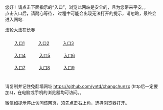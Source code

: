 您好！请点击下面指示的“入口”，浏览此网站是安全的，且为您带来平安。。 <br/>
点击入口后，请耐心等待， 过程中可能会出现无法打开的提示，请忽略，最终会进入网站. </br>

法轮大法在长春<br/>
<div style="padding:10px"><a style="margin:20px" target="_blank" href="https://d2t3igatyncz1o.cloudfront.net/2Qpsp?qicgui" id="ccLink1" rel="nofollow">入口1</a> <a target="_blank" style="margin:20px" href="https://d253sbc0m4sqsn.cloudfront.net/2Qpsp?xsxazvhe" id="ccLink2" rel="nofollow">入口2</a> <a style="margin:20px" target="_blank" href="https://d37xqchhmjik2f.cloudfront.net/2Qpsp?jmysbcsm" id="ccLink3" rel="nofollow">入口3</a></div>

<div style="padding:10px" ><a style="margin:20px" target="_blank" href="https://d2t3igatyncz1o.cloudfront.net/2Qpsp?qicgui" id="ccLink4" rel="nofollow">入口4</a> <a style="margin:20px" href="https://d253sbc0m4sqsn.cloudfront.net/2Qpsp?xsxazvhe" target="_blank" id="ccLink5" rel="nofollow">入口5</a> <a style="margin:20px" href="https://d37xqchhmjik2f.cloudfront.net/2Qpsp?jmysbcsm" target="_blank" id="ccLink6" rel="nofollow">入口6</a></div>

<div style="padding:10px"><a style="margin:20px" target="_blank" href="https://d2t3igatyncz1o.cloudfront.net/2Qpsp?qicgui" id="ccLink7" rel="nofollow">入口7</a> <a style="margin:20px" href="https://d253sbc0m4sqsn.cloudfront.net/2Qpsp?xsxazvhe" target="_blank" id="ccLink8" rel="nofollow">入口8</a> <a style="margin:20px" target="_blank" href="https://d37xqchhmjik2f.cloudfront.net/2Qpsp?jmysbcsm" id="ccLink9" rel="nofollow">入口9</a></div>

<br/>



请复制并记住免翻墙网址 https://github.com/yntd/changchunzx (http后一定要加s)，在电脑或手机的浏览器均可访问。。<br/>

微信如提示停止访问该网页，须先点击右上角，选择浏览器打开。

